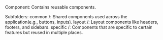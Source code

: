 Component: Contains reusable components.

Subfolders:
common /: Shared components used across the application(e.g., buttons, inputs).
layout /: Layout components like headers, footers, and sidebars.
specific /: Components that are specific to certain features but reused in multiple places.